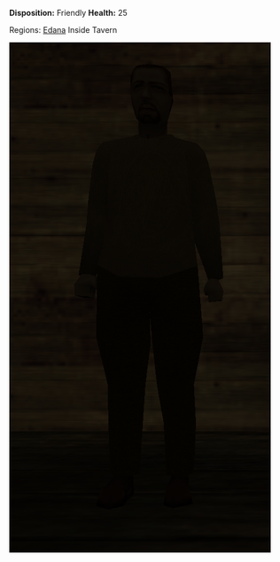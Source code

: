 **Disposition:** Friendly
**Health:** 25

Regions:
	[Edana](../Edana.md)
		Inside Tavern

![](../../../articleassets/npc/npc-urduaf.png)

